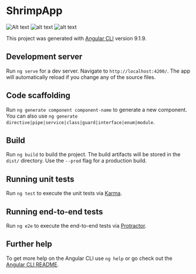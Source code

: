# ShrimpApp


![Alt text](https://github.com/EduBrQ/shrimpApp/tree/factory/src/assets/img/ss1.PNG?raw=true)
![alt text](https://github.com/EduBrQ/shrimpApp/tree/factory/src/assets/img/ss2.jpg?raw=true)
![alt text](https://github.com/EduBrQ/shrimpApp/tree/factory/src/assets/img/ssRacao.PNG?raw=true)

This project was generated with [Angular CLI](https://github.com/angular/angular-cli) version 9.1.9.

## Development server

Run `ng serve` for a dev server. Navigate to `http://localhost:4200/`. The app will automatically reload if you change any of the source files.

## Code scaffolding

Run `ng generate component component-name` to generate a new component. You can also use `ng generate directive|pipe|service|class|guard|interface|enum|module`.

## Build

Run `ng build` to build the project. The build artifacts will be stored in the `dist/` directory. Use the `--prod` flag for a production build.

## Running unit tests

Run `ng test` to execute the unit tests via [Karma](https://karma-runner.github.io).

## Running end-to-end tests

Run `ng e2e` to execute the end-to-end tests via [Protractor](http://www.protractortest.org/).

## Further help

To get more help on the Angular CLI use `ng help` or go check out the [Angular CLI README](https://github.com/angular/angular-cli/blob/master/README.md).
